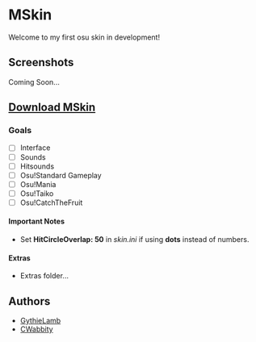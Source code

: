 # MSkin
Welcome to my first osu skin in development!

## Screenshots
Coming Soon...

## [Download MSkin](https://github.com/CWabbity/MSkin/releases)

### Goals
- [ ] Interface
- [ ] Sounds
- [ ] Hitsounds
- [ ] Osu!Standard Gameplay
- [ ] Osu!Mania
- [ ] Osu!Taiko
- [ ] Osu!CatchTheFruit

#### Important Notes
* Set **HitCircleOverlap: 50** in *skin.ini* if using **dots** instead of numbers.

#### Extras
* Extras folder...

## Authors
* [GythieLamb](https://github.com/GythieLamb)
* [CWabbity](https://github.com/CWabbity)
